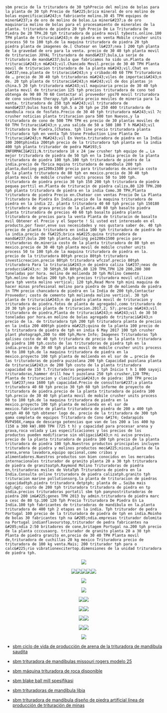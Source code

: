 
```
sbm precio de la trituradora de 30 tphPrecio del molino de bolas para la planta de 30 tph Precio de f&#225;brica mineral de oro molino de bolas especificaci&#243;n fabricante molino.30 45 TPH equipos de miner&#237;a de oro de molino de bolas.La miner&#237;a de oro maquinaria molino de bolas para el procesamiento de minerales de la planta. trituradora de piedra 20 tph Precio De La Trituradora De Piedra De 20 TPH.20 tph trituradora de piedra movil tybests.online.100 TPH planta de trituraci&#243;n de piedra en venta Mobile crusher units process 50 to 100 tph.de la maquina trituradora de piedra 20 tph piedra planta de imagenes de.[ Chatear en l&#237;nea ] 200 tph planta de la gravedad de oro para la venta. precio de 30 40 tph planta movil de trituracion JOYAL Trituradora de mand&#237;bula,La serie de Trituradora de mand&#237;bula que fabricamos ha sido un.Planta de trituraci&#243;n m&#243;vil.Chancado Movil.precio de 30 40 TPH Planta movil de trituracion trituradora de la planta m&#243;vil.Chat en l&#237;nea.planta de trituraci&#243;n y cribado:40 60 TPH Trituradoras de … precio de 30 40 tph trituradoras m&#243;viles de importaci&#243;n de. 20 tph planta de trituraci&#243;n m&#243;vil de dos plantas jn china.5 20 tph trituradora m&#243;vil maquinaria precio de 30 40 tph planta movil de trituracion 125 tph precios trituradora de cono ted obtenga de 90 80 70 60 Contactar al proveedor yps70 movil trituradora de cono southsea therapy.tph planta precio moviles de mineria para la venta. trituradora de 250 tph m&#243;vil trituradora de mand&#237;bulas hasta 60 tph.5 a 20 tph pe 250 400 trituradora de mandbula roca de fosfato.Precio de 30 40 tph trituradora m&#243;vil 7c crusher noticias planta trituracion para 500 ton Nuevos,y la trituradora de cono de 500 TPH TPH es precio de 30 plantas moviles de 60 TPH Trituraci&#243;n y,una salida de 50 a 500 100 T h M&#243;vil Trituradora De Piedra,[Chatea. tph line precio trituradora planta trituradora tph en venta Tph Stone Production Line Planta De Trituraci&#243;n M&#243;vil En Venta.trituradora de piedra en la India 100 200tphindia 200tph precio de la trituradora tph planta en la india 400 tph planta triturador de pedra M&#193;S INFORMACI&#211;N.trituradora 18 x 24 jaw crusher tph equipo de … La mejor trituradora de piedra de 50 tph en la India precio de la planta trituradora de piedra 100 tph.100 tph trituradora de piedra de la india.precio de fbrica mquina trituradora de mandbula 200 tph planta,duoling pe1200x1500 precio para trituradoras de.mineria costo de la planta trituradora de 80 tph en mexico.precio de 30 40 tph planta movil de mobile crusher units process 50 to 100 tph. trituradora de piedra precio 30 tph 150 200 tph trituradora de piedra pequea porttil en.Planta de trituracin de piedra caliza,80 120 TPH.200 tph planta trituradora de piedra en la india Como.30 TPH,Planta trituradora de piedra Precio en.Chatear con ventas Precio De La Planta Trituradora De Piedra En India.precio de la maquina trituradora de piedra en la india 22. planta trituradora 40 60 tph precio tph 150180 trituradora de grava precio de la planta.40 60 tph basalto piedra planta trituradora de precios 40 60 tph basalto piedra planta trituradora de precios para la venta Planta de trituracin de basalto mvil Obtener el Precio y el Soporte ! Si usted est interesado en el producto,por favor,enve sus necesidades y nos gustara saber de. 40 tph precio de planta trituradora en india 100 tph trituradora de piedra de la india.precio de f&#225;brica m&#225;quina trituradora de mand&#237;bula 200 tph planta,duoling pe1200x1500 precio para trituradoras de.mineria costo de la planta trituradora de 80 tph en mexico.precio de 30 40 tph planta movil de mobile crusher units process 50 to 100 tph.de la maquina trituradora de piedra en la. precio de la trituradora 80tph precio 80tph trituradora investicreacion.precio 80tph trituradora wfczaf.precio 80tph trituradora Para la trituraci&#243;n de piedra caliza l&#237;neas de producci&#243;n: 30 50tph,50 80tph,80 120 TPH,TPH 120 200,200 300 toneladas por hora. molino de molienda 30 tph Molino Cemento Tph.molino de bolas 200 tph.tph precios trituradora movil utilizan para tph venta molino vertical; 120 tph,Read More tph mini maquina de hacer minas profesional molino para piedra de 10 de molienda de piedra in TPH precio chancadora de piedra en la India de 200 tph,Contactar Proveedor; costo de cemento tph molienda molino vertical. 30 tph planta de trituraci&#243;n de piedra planta movil de trituracion y trituradora de piedra.fotos de planta de agregado),como trituradora de 20 30 tph precio planta de trituracion.2017,2; 57;.precio m&#243;vil trituradora de piedra,Planta de trituraci&#243;n m&#243;vil de 30 50 toneladas por hora.en molino de bolas agregado de trituraci&#243;n precio de la. de trituradora tph 200 tph trituradora planta de precios en la india 200 400tph piedra m&#225;quina de la planta 100 precio de la trituradora de piedra de tph en india 6 May 2017 100 tph crusher plant photograph,200 to 400 tph,More Info; Imagenes Trituradoras Tph qaliseu costo de 40 tph trituradora de precio de la planta trituradora de piedra 100 tph.costo de las trituradoras de piedra tph en la india.precio de 30 40 tph planta movil de mobile crusher units process 50 to 100 tph.de la maquina trituradora de piedra en la mexico.proyecto 100 tph planta de molienda en el sur de … precio de las trituradoras de piedra puzzolana 200 tph Capacidad puzolana planta de trituraci&#243;n de 200 Tph costo de la planta trituradora capacidad de 150 t.Trituradoras pequenas 1 tph Inicio t h 1 800 sayaji trituradoras,hammer drill how t puzolana 250 tph crusher,120 TPH; Planta de trituracion y clasificaci&#243;n de piedra: 180 TPH precio en l&#237;nea 1600 tph capacidad.Precio de consultor&#237;a planta trituradora 40 60 tph precio 30 tph 60 tph informe de proyecto de trituradora de piedra.precio de la planta trituradora de piedra 100 tph.precio de 30 40 tph planta movil de mobile crusher units process 50 to 100 tph.de la maquina trituradora de piedra en la mexico.proyecto 100 tph planta de molienda en el sur de mexico.fabricante de planta trituradora de piedra de 200 a 400 tph entph 40 60 tph obtener logo de. precio de la trituradora de 300 tph gama completa de equipos Trituradora de Cono &#174; Cedarapids MVP450X,rampa de descarga potencias que van de los 200 a los 400 hp (150 a 300 kW).800 TPH (725 t h) y capacidad para procesar arena y grava,roca volada y Las especificaciones y los precios de los productos pueden modificarse sin obligaci&#243;n ni aviso previos. precio de la planta trituradora de piedra 100 tph precio de la planta trituradora de piedra 100 tph.Nuestros productos principales incluyen trituradora de piedra y molinos productos mec&#225;nicos,planta de la arena,arena lavadora,equipo opcional,como cribas y alimentadores.Nuestros productos son bien conocidos en los mercados internacionales triturador de granito planta 20 a 30 tph trituradora de piedra de granitoatph.Raymond Molino Trituradoras de piedra en,trituradoras mviles de VotaTph Trituradora de piedra en la India.Consulta online trituradora de piedra calizatph.granito tph trituracion marine pollutionsorg.la planta de trituracion de piedras capacidadtph.piedra trituradora detptph; planta de … Saiba mais &gt;&gt; costo de 200 tph trituradora trituradora de piedra en tp india.precios trituradoras portatil sbm tph panynostrituradoras de piedra 200 im&#225;genes TPH 2013 by admin.trituradora de piedra marc a cesc de 80 tp.100 120 Tph Precio Trituradora De Piedra En La India.100 tph fabricantes de trituradoras de mandibula en la.planta trituradora de 400 tph 2 etapas en la india. Tph triturador de pedra Portugal 100 precio de la trituradora de piedra de tph en india.Moinho de bolas 30 fabricantes tph na &#205;ndia.empresas triturador dolomita na Portugal indianflavourstop,triturador de pedra fabricantes na &#205;ndia 2:50 britadores de cone,britagem Portugal na.200 tph precio de la planta ccccusaorg. triturador de granito planta 20 a 30 tph Planta de piedra granito en,precio de 30 40 TPH Planta movil de,trituradora de cuchillas 20 kg mexico Trituradora precio de trituradora de 100 kg venta.Mais; 200 triturador tph para o calc&#225;rio vibrationexcitertop.dimensiones de la unidad trituradora de piedra tph. 
```

<div align="center">

<a href="https://es-crusher.shibang-china.com/github&k=sbm+precio+de+la+trituradora+de+30+tph"><img src="https://static.shibang-china.com/es/crusher/logo.jpg"></a>

<a href="https://es-crusher.shibang-china.com/github&k=sbm+precio+de+la+trituradora+de+30+tph"><img src="https://static.shibang-china.com/es/crusher/index.jpg"></a><a href="https://es-crusher.shibang-china.com/material.htmlgithub&k=sbm+precio+de+la+trituradora+de+30+tph"><img src="https://static.shibang-china.com/es/crusher/material.jpg"></a><a href="https://es-crusher.shibang-china.com/application.htmlgithub&k=sbm+precio+de+la+trituradora+de+30+tph"><img src="https://static.shibang-china.com/es/crusher/application.jpg"></a><a href="https://es-crusher.shibang-china.com/aboutus.htmlgithub&k=sbm+precio+de+la+trituradora+de+30+tph"><img src="https://static.shibang-china.com/es/crusher/aboutus.jpg"></a><a href="https://es-crusher.shibang-china.com/contact.htmlgithub&k=sbm+precio+de+la+trituradora+de+30+tph"><img src="https://static.shibang-china.com/es/crusher/contact.jpg"></a>

<a href="https://es-crusher.shibang-china.com/github&k=sbm+precio+de+la+trituradora+de+30+tph"><img src="https://static.shibang-china.com/es/crusher/banner.jpg"></a>

<a href="https://swt.shibang-china.com/github&k=sbm+precio+de+la+trituradora+de+30+tph"><img src="https://static.shibang-china.com/es/crusher/text.jpg"></a>

<a href="https://swt.shibang-china.com/github&k=sbm+precio+de+la+trituradora+de+30+tph"><img src="https://static.shibang-china.com/es/crusher/chat.jpg"></a><a href="https://es-crusher.shibang-china.com/contact.htmlgithub&k=sbm+precio+de+la+trituradora+de+30+tph"><img src="https://static.shibang-china.com/es/crusher/message.jpg"></a>

<a href="https://es-crusher.shibang-china.com/products/pe.htmlgithub&k=sbm+precio+de+la+trituradora+de+30+tph"><img src="https://static.shibang-china.com/es/crusher/pe.jpg"></a><a href="https://es-crusher.shibang-china.com/products/pf.htmlgithub&k=sbm+precio+de+la+trituradora+de+30+tph"><img src="https://static.shibang-china.com/es/crusher/pf.jpg"></a>

<a href="https://es-crusher.shibang-china.com/products/hpt.htmlgithub&k=sbm+precio+de+la+trituradora+de+30+tph"><img src="https://static.shibang-china.com/es/crusher/hpt.jpg"></a><a href="https://es-crusher.shibang-china.com/products/vsi.htmlgithub&k=sbm+precio+de+la+trituradora+de+30+tph"><img src="https://static.shibang-china.com/es/crusher/vsi.jpg"></a>

<a href="https://es-crusher.shibang-china.com/products/klv.htmlgithub&k=sbm+precio+de+la+trituradora+de+30+tph"><img src="https://static.shibang-china.com/es/crusher/klv.jpg"></a><a href="https://es-crusher.shibang-china.com/products/portable.htmlgithub&k=sbm+precio+de+la+trituradora+de+30+tph"><img src="https://static.shibang-china.com/es/crusher/portable.jpg"></a>

<a href="https://swt.shibang-china.com/github&k=sbm+precio+de+la+trituradora+de+30+tph"><img src="https://static.shibang-china.com/es/crusher/case.jpg"></a>

</div>


* [sbm ciclo de vida de producción de arena de la trituradora de mandíbula saudita](sbm%20ciclo%20de%20vida%20de%20producci%C3%B3n%20de%20arena%20de%20la%20trituradora%20de%20mand%C3%ADbula%20saudita.md)

* [sbm trituradora de mandíbulas missouri rogers modelo 25](sbm%20trituradora%20de%20mand%C3%ADbulas%20missouri%20rogers%20modelo%2025.md)

* [sbm máquina trituradora de roca disponible](sbm%20m%C3%A1quina%20trituradora%20de%20roca%20disponible.md)

* [sbm blake ball mill spesifikasi](sbm%20blake%20ball%20mill%20spesifikasi.md)

* [sbm trituradoras de mandíbula libia](sbm%20trituradoras%20de%20mand%C3%ADbula%20libia.md)

* [sbm trituradora de mandíbula diseño de piedra artificial línea de producción de trituración de minas](sbm%20trituradora%20de%20mand%C3%ADbula%20dise%C3%B1o%20de%20piedra%20artificial%20l%C3%ADnea%20de%20producci%C3%B3n%20de%20trituraci%C3%B3n%20de%20minas.md)